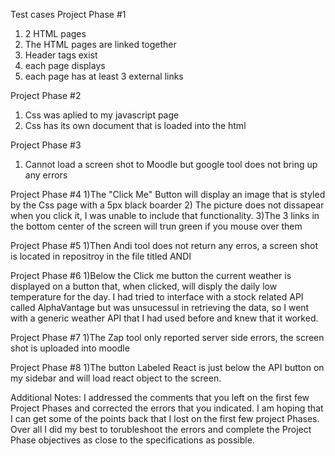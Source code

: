 Test cases 
Project Phase #1
1) 2 HTML pages
2) The HTML pages are linked together
3) Header tags exist
4) each page displays 
5) each page has at least 3 external links

Project Phase #2
1) Css was aplied to my javascript page
2) Css has its own document that is loaded into the html

Project Phase #3
1) Cannot load a screen shot to Moodle but google tool does not bring up any errors

Project Phase #4
1)The "Click Me" Button will display an image that is styled by the Css page with a 5px black boarder 
2) The picture does not dissapear when you click it, I was unable to include that functionality.
3)The 3 links in the bottom center of the screen will trun green if you mouse over them

Project Phase #5
1)Then Andi tool does not return any erros, a screen shot is located in repositroy in the file titled ANDI

Project Phase #6
1)Below the Click me button the current weather is displayed on a button that, when clicked, will disply the
daily low temperature for the day. I had tried to interface with a stock related API called AlphaVantage but was unsucessul in 
retrieving the data, so I went with a generic weather API that I had used before and knew that it worked. 

Project Phase #7
1)The Zap tool only reported server side errors, the screen shot is uploaded into moodle

Project Phase #8
1)The button Labeled React is just below the API button on my sidebar and will load react object to the screen. 

Additional Notes: I addressed the comments that you left on the first few Project Phases and corrected the errors that you indicated. 
I am hoping that I can get some of the points back that I lost on the first few project Phases. Over all I did my best to torubleshoot 
the errors and complete the Project Phase objectives as close to the specifications as possible.


